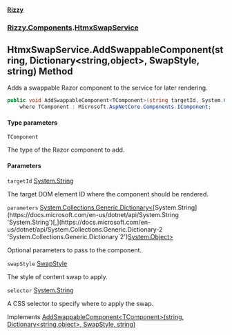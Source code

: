 #### [Rizzy](index.md 'index')
### [Rizzy.Components](Rizzy.Components.md 'Rizzy.Components').[HtmxSwapService](Rizzy.Components.HtmxSwapService.md 'Rizzy.Components.HtmxSwapService')

## HtmxSwapService.AddSwappableComponent<TComponent>(string, Dictionary<string,object>, SwapStyle, string) Method

Adds a swappable Razor component to the service for later rendering.

```csharp
public void AddSwappableComponent<TComponent>(string targetId, System.Collections.Generic.Dictionary<string,object>? parameters=null, Rizzy.SwapStyle swapStyle=Rizzy.SwapStyle.outerHTML, string? selector=null)
    where TComponent : Microsoft.AspNetCore.Components.IComponent;
```
#### Type parameters

<a name='Rizzy.Components.HtmxSwapService.AddSwappableComponent_TComponent_(string,System.Collections.Generic.Dictionary_string,object_,Rizzy.SwapStyle,string).TComponent'></a>

`TComponent`

The type of the Razor component to add.
#### Parameters

<a name='Rizzy.Components.HtmxSwapService.AddSwappableComponent_TComponent_(string,System.Collections.Generic.Dictionary_string,object_,Rizzy.SwapStyle,string).targetId'></a>

`targetId` [System.String](https://docs.microsoft.com/en-us/dotnet/api/System.String 'System.String')

The target DOM element ID where the component should be rendered.

<a name='Rizzy.Components.HtmxSwapService.AddSwappableComponent_TComponent_(string,System.Collections.Generic.Dictionary_string,object_,Rizzy.SwapStyle,string).parameters'></a>

`parameters` [System.Collections.Generic.Dictionary&lt;](https://docs.microsoft.com/en-us/dotnet/api/System.Collections.Generic.Dictionary-2 'System.Collections.Generic.Dictionary`2')[System.String](https://docs.microsoft.com/en-us/dotnet/api/System.String 'System.String')[,](https://docs.microsoft.com/en-us/dotnet/api/System.Collections.Generic.Dictionary-2 'System.Collections.Generic.Dictionary`2')[System.Object](https://docs.microsoft.com/en-us/dotnet/api/System.Object 'System.Object')[&gt;](https://docs.microsoft.com/en-us/dotnet/api/System.Collections.Generic.Dictionary-2 'System.Collections.Generic.Dictionary`2')

Optional parameters to pass to the component.

<a name='Rizzy.Components.HtmxSwapService.AddSwappableComponent_TComponent_(string,System.Collections.Generic.Dictionary_string,object_,Rizzy.SwapStyle,string).swapStyle'></a>

`swapStyle` [SwapStyle](Rizzy.SwapStyle.md 'Rizzy.SwapStyle')

The style of content swap to apply.

<a name='Rizzy.Components.HtmxSwapService.AddSwappableComponent_TComponent_(string,System.Collections.Generic.Dictionary_string,object_,Rizzy.SwapStyle,string).selector'></a>

`selector` [System.String](https://docs.microsoft.com/en-us/dotnet/api/System.String 'System.String')

A CSS selector to specify where to apply the swap.

Implements [AddSwappableComponent&lt;TComponent&gt;(string, Dictionary&lt;string,object&gt;, SwapStyle, string)](Rizzy.Components.IHtmxSwapService.AddSwappableComponent_TComponent_(string,System.Collections.Generic.Dictionary_string,object_,Rizzy.SwapStyle,string).md 'Rizzy.Components.IHtmxSwapService.AddSwappableComponent<TComponent>(string, System.Collections.Generic.Dictionary<string,object>, Rizzy.SwapStyle, string)')
